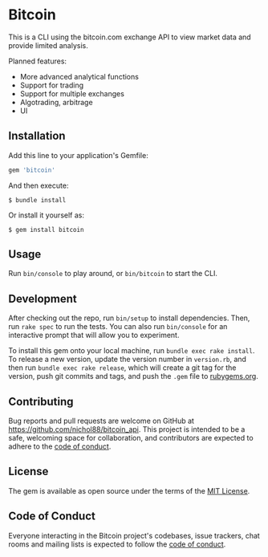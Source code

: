 # Bitcoin

This is a CLI using the bitcoin.com exchange API to view market data and provide limited analysis.

Planned features:
  - More advanced analytical functions
  - Support for trading
  - Support for multiple exchanges
  - Algotrading, arbitrage
  - UI

## Installation

Add this line to your application's Gemfile:

```ruby
gem 'bitcoin'
```

And then execute:

    $ bundle install

Or install it yourself as:

    $ gem install bitcoin

## Usage

Run `bin/console` to play around, or `bin/bitcoin` to start the CLI.



## Development

After checking out the repo, run `bin/setup` to install dependencies. Then, run `rake spec` to run the tests. You can also run `bin/console` for an interactive prompt that will allow you to experiment.

To install this gem onto your local machine, run `bundle exec rake install`. To release a new version, update the version number in `version.rb`, and then run `bundle exec rake release`, which will create a git tag for the version, push git commits and tags, and push the `.gem` file to [rubygems.org](https://rubygems.org).

## Contributing

Bug reports and pull requests are welcome on GitHub at https://github.com/nichol88/bitcoin_api. This project is intended to be a safe, welcoming space for collaboration, and contributors are expected to adhere to the [code of conduct](https://github.com/[USERNAME]/bitcoin/blob/master/CODE_OF_CONDUCT.md).


## License

The gem is available as open source under the terms of the [MIT License](https://opensource.org/licenses/MIT).

## Code of Conduct

Everyone interacting in the Bitcoin project's codebases, issue trackers, chat rooms and mailing lists is expected to follow the [code of conduct](https://github.com/[USERNAME]/bitcoin/blob/master/CODE_OF_CONDUCT.md).
